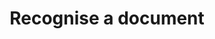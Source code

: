 ---
title: Recognise a document
api:
  file: api.json
  operationId: recognise-a-document
hidden: false
---